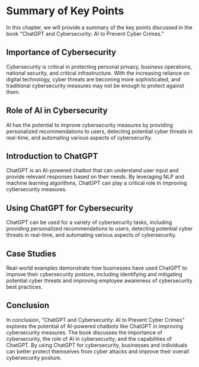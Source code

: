 Summary of Key Points
============================================

In this chapter, we will provide a summary of the key points discussed in the book "ChatGPT and Cybersecurity: AI to Prevent Cyber Crimes."

Importance of Cybersecurity
---------------------------

Cybersecurity is critical in protecting personal privacy, business operations, national security, and critical infrastructure. With the increasing reliance on digital technology, cyber threats are becoming more sophisticated, and traditional cybersecurity measures may not be enough to protect against them.

Role of AI in Cybersecurity
---------------------------

AI has the potential to improve cybersecurity measures by providing personalized recommendations to users, detecting potential cyber threats in real-time, and automating various aspects of cybersecurity.

Introduction to ChatGPT
-----------------------

ChatGPT is an AI-powered chatbot that can understand user input and provide relevant responses based on their needs. By leveraging NLP and machine learning algorithms, ChatGPT can play a critical role in improving cybersecurity measures.

Using ChatGPT for Cybersecurity
-------------------------------

ChatGPT can be used for a variety of cybersecurity tasks, including providing personalized recommendations to users, detecting potential cyber threats in real-time, and automating various aspects of cybersecurity.

Case Studies
------------

Real-world examples demonstrate how businesses have used ChatGPT to improve their cybersecurity posture, including identifying and mitigating potential cyber threats and improving employee awareness of cybersecurity best practices.

Conclusion
----------

In conclusion, "ChatGPT and Cybersecurity: AI to Prevent Cyber Crimes" explores the potential of AI-powered chatbots like ChatGPT in improving cybersecurity measures. The book discusses the importance of cybersecurity, the role of AI in cybersecurity, and the capabilities of ChatGPT. By using ChatGPT for cybersecurity, businesses and individuals can better protect themselves from cyber attacks and improve their overall cybersecurity posture.
